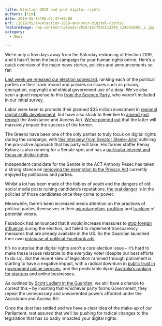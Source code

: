 ```yaml
---
title: Election 2019 and your digital rights
authors: [tim]
date: 2019-05-14T06:45:47+00:00
url: /2019/05/14/election-2019-and-your-digital-rights/
featureImage: /wp-content/uploads/2018/10/7016112399_c2456b936c_z.jpg
category:
  - News

---
```

We&#8217;re only a few days away from the Saturday reckoning of Election 2019, and it hasn&#8217;t been the best campaign for your human rights online. Here&#8217;s a quick overview of the major news stories, policies and announcements so far:

[Last week we released our election scorecard][1], ranking each of the political parties on their track record and policies on issues such as privacy, encryption, copyright and ethical government use of a data. We&#8217;ve also seen a good response to this [from the Science Party][2], who weren&#8217;t included in our initial survey.

Labor were keen to promote their planned $25 million investment in [regional digital skills development][3], but have also stuck to their line to [amend (not repeal)][4] the Assistance and Access Act. [We&#8217;ve pointed out][5] that the latter will massively impact the success of the former.

The Greens have been one of the only parties to truly focus on digital rights during the campaign, with [this interview from Senator Steele-John][6] outlining the pro-active approach that his party will take. His former staffer Penny Kyburz is also running for a Senate spot and has a [particular interest and focus on digital rights][7].

Independent candidate for the Senate in the ACT Anthony Pesec has taken a strong stance on [removing the exemption to the Privacy Act][8] currently enjoyed by politicians and parties.

Whilst a lot has been made of the foibles of youth and the dangers of old social media posts ruining candidate&#8217;s reputations, [the real danger][9] is in the policies of those candidates once they come to power.

Meanwhile, there&#8217;s been increased media attention on the practices of political parties themselves in their [microtargeting][10], [profiling][11] and [tracking][12] of potential voters.

Facebook had announced that it would increase measures to [stop foreign influence][13] during the election, but failed to implement transparency measures that are already available in the US. So the Guardian launched their own [database of political Facebook ads][14].

It&#8217;s no surprise that digital rights aren&#8217;t a core election issue &#8211; it&#8217;s hard to make these issues relatable to the everyday voter (despite our best efforts to do so). But the recent slew of legislation rammed through parliament is starting to have a negative impact, with a radical downturn in [public trust in government online services][15], and the predictable dip in [Australia&#8217;s ranking for startups][16] and online businesses.

As outlined by [Scott Ludlam in the Guardian][17], we still have a chance to correct this &#8211; by insisting that whichever party forms Government, they repeal the unnecessary and unwarrented powers afforded under the Assistance and Access Bill.

Once the dust has settled and we have a clear idea of the make-up of our Parliament, rest assured that we&#8217;ll be pushing for radical changes to the legislation that has so badly impacted your digital rights.

 [1]: https://digitalrightswatch.org.au/2019/05/02/federal-election-2019/
 [2]: https://www.scienceparty.org.au/a_response_to_the_digital_rights_watch_2019_federal_election_survey
 [3]: https://www.afr.com/technology/technology-companies/shadow-boxing-ed-husic-s-solo-digital-economy-jobs-fight-20190502-p51jiw
 [4]: https://www.itwire.com/government-tech-policy/encryption-law-labor-says-no-repeal,-but-promises-urgent-amendments.html
 [5]: https://digitalrightswatch.org.au/2019/05/10/digital-skills-investment-undermined-by-major-parties-digital-rights-legislation/
 [6]: https://www.innovationaus.com/2019/05/Greens-on-tech-and-digital-rights
 [7]: https://www.facebook.com/drpennykyburz/photos/a.2120501164687101/2657072664363279/?type=3&theater
 [8]: https://anthonypesec.com.au/2019/05/03/politicians-should-lose-privacy-immunity/
 [9]: http://rightnow.org.au/opinion-3/elections-digital-rights-privacy/
 [10]: https://www.abc.net.au/news/2019-04-25/the-trump-style-gameification-of-political-campaigning-comes-to-/11043072?pfmredir=sm&section=politics
 [11]: https://www.crikey.com.au/2019/04/26/how-to-use-facebook-to-influence-australian-voters-for-just-20-a-day/
 [12]: https://www.abc.net.au/news/science/2019-05-02/email-tracking-parties-lobby-groups-australian-federal-election/11056186
 [13]: https://www.abc.net.au/news/science/2019-04-05/facebooks--ad-rules-dont-go-far-enough-for-australian-election/10972148
 [14]: https://www.theguardian.com/australia-news/ng-interactive/2019/may/01/australian-election-campaign-database-of-political-facebook-advertising?CMP=Share_iOSApp_Other
 [15]: https://www.computerworld.com.au/article/661545/government-apps-among-least-trusted-when-it-comes-protecting-privacy/
 [16]: https://www.smh.com.au/business/small-business/australia-drops-in-global-startup-rankings-3-years-on-from-turnbull-s-innovation-push-20190507-p51kqr.html
 [17]: https://www.theguardian.com/commentisfree/2019/may/17/we-can-still-undo-some-of-the-damage-done-to-our-digital-rights
